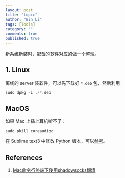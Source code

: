 ```yaml
---
layout: post
title: "topic"
author: "Bin Li"
tags: [Tools]
category: ""
comments: true
published: true
---
```


新系统新装时，配备的软件对应的做一个整理。

## 1. Linux
离线的 server 装软件，可以先下载好 `*.deb` 包，然后利用
```python
sudo dpkg -i ./*.deb
```
## MacOS
如果 Mac 上插上耳机听不了：
```
sudo pkill coreaudiod
```

在 Sublime text3 中修改 Python 版本，可以[参考](https://stackoverflow.com/questions/33400568/configure-sublime-text-3-anaconda-package-with-different-python-version)。

## References
1. [Mac命令行终端下使用shadowsocks翻墙](https://www.jianshu.com/p/99c5c675fe47)

